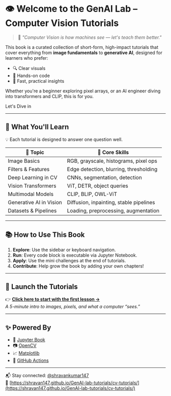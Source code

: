 # 👁️ Welcome to the GenAI Lab – Computer Vision Tutorials

> 🧠 *"Computer Vision is how machines see — let's teach them better."*

This book is a curated collection of short-form, high-impact tutorials that cover everything from **image fundamentals** to **generative AI**, designed for learners who prefer:

- 🔍 Clear visuals  
- 🧪 Hands-on code  
- 🚀 Fast, practical insights  

Whether you're a beginner exploring pixel arrays, or an AI engineer diving into transformers and CLIP, this is for you.

Let's Dive in 

---

## 🧭 What You'll Learn

💡 Each tutorial is designed to answer one question well.

| 🧩 Topic                  | 🔧 Core Skills                               |
|--------------------------|----------------------------------------------|
| Image Basics             | RGB, grayscale, histograms, pixel ops       |
| Filters & Features       | Edge detection, blurring, thresholding      |
| Deep Learning in CV      | CNNs, segmentation, detection                |
| Vision Transformers      | ViT, DETR, object queries                    |
| Multimodal Models        | CLIP, BLIP, OWL-ViT                          |
| Generative AI in Vision  | Diffusion, inpainting, stable pipelines     |
| Datasets & Pipelines     | Loading, preprocessing, augmentation        |

---

## 📚 How to Use This Book

1. **Explore**: Use the sidebar or keyboard navigation.
2. **Run**: Every code block is executable via Jupyter Notebook.
3. **Apply**: Use the mini challenges at the end of tutorials.
4. **Contribute**: Help grow the book by adding your own chapters!

---

## 🚀 Launch the Tutorials

👉 **[Click here to start with the first lesson →](tutorials/fundamentals_of_computer_vision/01_image_basics.ipynb)**  
*A 5-minute intro to images, pixels, and what a computer “sees.”*

---

## ✨ Powered By

- 🧪 [Jupyter Book](https://jupyterbook.org/)
- 📷 [OpenCV](https://opencv.org/)
- 📈 [Matplotlib](https://matplotlib.org/)
- 🔗 [GitHub Actions](https://docs.github.com/en/actions)

---

📬 Stay connected: [@shravankumar147](https://github.com/shravankumar147)  
🔗 [https://shravan147.github.io/GenAI-lab-tutorials/cv-tutorials/](https://shravan147.github.io/GenAI-lab-tutorials/cv-tutorials/)
